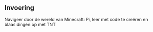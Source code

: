 ## Invoering

Navigeer door de wereld van Minecraft: Pi, leer met code te creëren en blaas dingen op met TNT